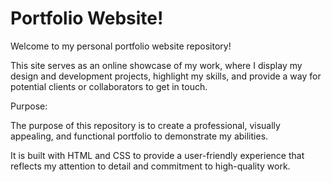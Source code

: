 # Portfolio Website!

Welcome to my personal portfolio website repository!

This site serves as an online showcase of my work, where I display my design and development projects, highlight my skills, and provide a way for potential clients or collaborators to get in touch.

Purpose:

The purpose of this repository is to create a professional, visually appealing, and functional portfolio to demonstrate my abilities.

It is built with HTML and CSS to provide a user-friendly experience that reflects my attention to detail and commitment to high-quality work.

